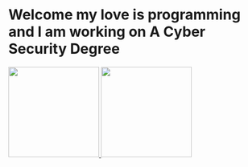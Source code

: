 # Welcome my love is programming and I am working on A Cyber Security Degree 

<a href="https://github.com/baric6">
  <img height="180em" src="https://github-readme-stats.vercel.app/api?username=baric6&theme=buefy&show_icons=true" />
  <img height="180em" src="https://github-readme-stats.vercel.app/api/top-langs/?username=baric6&theme=buefy&layout=compact" />
</a>

